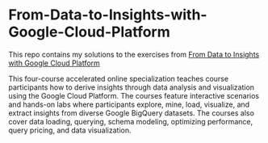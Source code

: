 # From-Data-to-Insights-with-Google-Cloud-Platform

This repo contains my solutions to the exercises from [From Data to Insights with Google Cloud Platform](https://www.coursera.org/specializations/from-data-to-insights-google-cloud-platform)

This four-course accelerated online specialization teaches course participants how to derive insights through data analysis and visualization using the Google Cloud Platform. The courses feature interactive scenarios and hands-on labs where participants explore, mine, load, visualize, and extract insights from diverse Google BigQuery datasets. The courses also cover data loading, querying, schema modeling, optimizing performance, query pricing, and data visualization.
